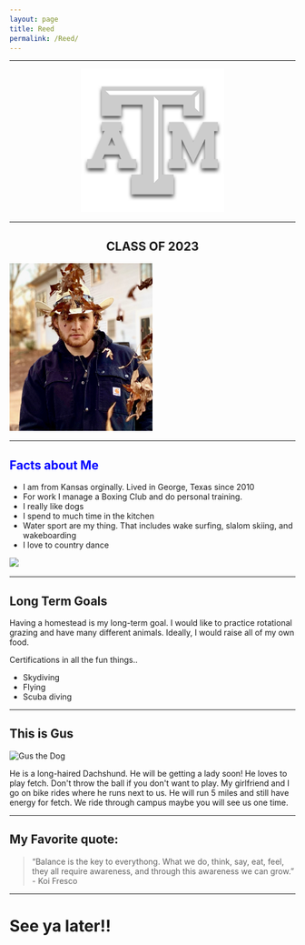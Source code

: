 ```yaml
---
layout: page
title: Reed
permalink: /Reed/
---
```


***  
<center>
    <img src="/assets/img/Reed/Tamu.png" alt="Gig'em!" style="width:50%;">
	

*** 
## CLASS OF 2023  

</center>
<img src="/assets/img/Reed/Photo of me.jpg" style="width:50%;">


***  
## <font color="blue">Facts about Me </font>
- I am from Kansas orginally. Lived in George, Texas since 2010
- For work I manage a Boxing Club and do personal training.
- I really like dogs
- I spend to much time in the kitchen
- Water sport are my thing. That includes wake surfing, slalom skiing, and wakeboarding
- I love to country dance

<img src="/assets/img/Reed/Slalom.PNG" style="width:50%;">

***
## Long Term Goals

Having a homestead is my long-term goal. I would like to practice rotational grazing and have many different animals. Ideally, I would raise all of my own food.

Certifications in all the fun things..
- Skydiving
- Flying
- Scuba diving


***
## This is Gus

<img src="/assets/img/Reed/Gus.JPG" alt="Gus the Dog" style="width:50%;">

He is a long-haired Dachshund. He will be getting a lady soon! He loves to play fetch. Don't throw the ball if you don't want to play. My girlfriend and I go on bike rides where he runs next to us. He will run 5 miles and still have energy for fetch. We ride through campus maybe you will see us one time. 

***

## My Favorite quote:  
> “Balance is the key to everythong. What we do, think, say, eat, feel, they all require awareness, and through this awareness we can grow.”
 \- Koi Fresco

***




# See ya later!!
